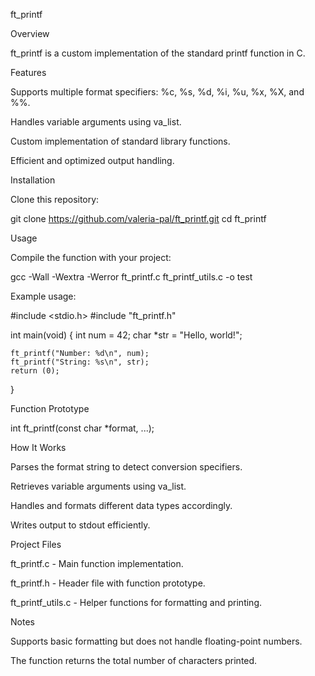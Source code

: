 ft_printf

Overview

ft_printf is a custom implementation of the standard printf function in C.

Features

Supports multiple format specifiers: %c, %s, %d, %i, %u, %x, %X, and %%.

Handles variable arguments using va_list.

Custom implementation of standard library functions.

Efficient and optimized output handling.

Installation

Clone this repository:

git clone https://github.com/valeria-pal/ft_printf.git
cd ft_printf

Usage

Compile the function with your project:

gcc -Wall -Wextra -Werror ft_printf.c ft_printf_utils.c -o test

Example usage:

#include <stdio.h>
#include "ft_printf.h"

int main(void) {
    int num = 42;
    char *str = "Hello, world!";
    
    ft_printf("Number: %d\n", num);
    ft_printf("String: %s\n", str);
    return (0);
}

Function Prototype

int ft_printf(const char *format, ...);

How It Works

Parses the format string to detect conversion specifiers.

Retrieves variable arguments using va_list.

Handles and formats different data types accordingly.

Writes output to stdout efficiently.

Project Files

ft_printf.c - Main function implementation.

ft_printf.h - Header file with function prototype.

ft_printf_utils.c - Helper functions for formatting and printing.

Notes

Supports basic formatting but does not handle floating-point numbers.

The function returns the total number of characters printed.